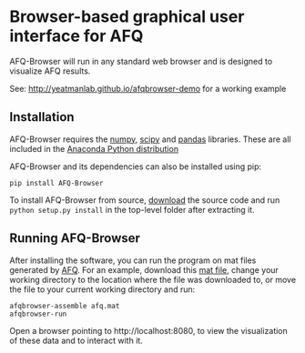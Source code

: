 # Browser-based graphical user interface for AFQ

AFQ-Browser will run in any standard web browser and is designed
to visualize AFQ results.

See: http://yeatmanlab.github.io/afqbrowser-demo for a working example

## Installation

AFQ-Browser requires the [numpy](http://www.numpy.org/),
[scipy](http://scipy.org/scipylib/index.html) and
[pandas](http://pandas.pydata.org/) libraries. These are all included in the
[Anaconda Python distribution](https://docs.continuum.io/anaconda/)

AFQ-Browser and its dependencies can also be installed using pip:

    pip install AFQ-Browser

To install AFQ-Browser from source,
[download](https://github.com/yeatmanlab/AFQ-Browser/archive/master.zip) the
source code and run `python setup.py install` in the top-level folder after
extracting it.

## Running AFQ-Browser

After installing the software, you can run the program on mat files generated by
[AFQ](https://github.com/yeatmanlab/AFQ). For an example, download this
[mat file](https://github.com/yeatmanlab/AFQ-Browser/raw/master/afqbrowser/site/client/data/afq.mat), change your working directory to the location where the
file was downloaded to, or move the file to your current working directory
and run:

    afqbrowser-assemble afq.mat
    afqbrowser-run

Open a browser pointing to http://localhost:8080, to view the visualization of
these data and to interact with it.
